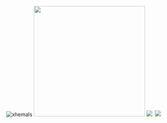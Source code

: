 <div align="center">
        <img src="https://github.com/xhemals/xhemals/assets/91919183/3878c7e1-0a1b-45a0-b151-df4e1b63dc15" alt="xhemals" />
        <img height="300px" src="https://github-readme-stats.vercel.app/api/top-langs/?username=xhemals&theme=vision-friendly-dark&show_icons=true&hide_border=true&layout=compact&bg_color=00000000&title_color=ec9a5c&card_width=430" />
        <img src="https://github.com/xhemals/xhemals/assets/91919183/90e94102-0e31-4318-9965-8a25b4b57a75" />&nbsp;
        <img src="https://github.com/xhemals/xhemals/assets/91919183/e99b8204-5625-40eb-a072-ef77daa048b0" />
<div>